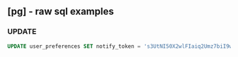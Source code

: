 ## [pg] - raw sql examples


### UPDATE
```sql
UPDATE user_preferences SET notify_token = 's3UtNI50X2wlFIaiq2Umz7biI9wiYdvqhiq2rkMeGTe', notify_token_is_valid = true, notify_is_enabled = true, notify_is_repeated = true

```

###